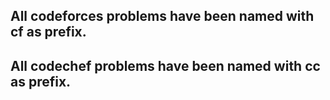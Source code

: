 ## All codeforces problems have been named with cf as prefix.
## All codechef problems have been named with cc as prefix.
